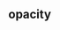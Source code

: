 ## opacity


<!-- CSSJSON.opacity.description -->

<!-- CSSJSON.opacity.syntax -->

<!-- CSSJSON.opacity.values -->

<!-- CSSJSON.opacity.defaultValue -->

<!-- CSSJSON.opacity.unixTags -->

<!-- CSSJSON.opacity.compatibility -->

<!-- CSSJSON.opacity.example -->

<!-- CSSJSON.opacity.reference -->

